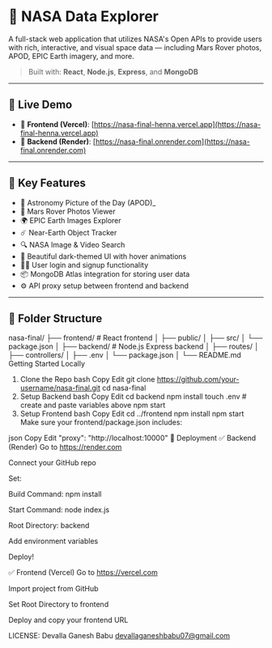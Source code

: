 # 🚀 NASA Data Explorer

A full-stack web application that utilizes NASA's Open APIs to provide users with rich, interactive, and visual space data — including Mars Rover photos, APOD, EPIC Earth imagery, and more.

> Built with: **React**, **Node.js**, **Express**, and **MongoDB**

---

## 🌌 Live Demo

- 🔹 **Frontend (Vercel)**: [https://nasa-final-henna.vercel.app](https://nasa-final-henna.vercel.app)
- 🔹 **Backend (Render)**: [https://nasa-final.onrender.com](https://nasa-final.onrender.com)

---

## 🧠 Key Features

- 🌠 Astronomy Picture of the Day (APOD)_
- 🚗 Mars Rover Photos Viewer
- 🌍 EPIC Earth Images Explorer
- ☄️ Near-Earth Object Tracker
- 🔍 NASA Image & Video Search
- 🖤 Beautiful dark-themed UI with hover animations
- 🧑‍🚀 User login and signup functionality
- 📦 MongoDB Atlas integration for storing user data
- ⚙️ API proxy setup between frontend and backend

---

## 📁 Folder Structure

nasa-final/
├── frontend/ # React frontend
│ ├── public/
│ ├── src/
│ └── package.json
│
├── backend/ # Node.js Express backend
│ ├── routes/
│ ├── controllers/
│ ├── .env
│ └── package.json
│
└── README.md
Getting Started Locally
1. Clone the Repo
bash
Copy
Edit
git clone https://github.com/your-username/nasa-final.git
cd nasa-final
2. Setup Backend
bash
Copy
Edit
cd backend
npm install
touch .env  # create and paste variables above
npm start
3. Setup Frontend
bash
Copy
Edit
cd ../frontend
npm install
npm start
Make sure your frontend/package.json includes:

json
Copy
Edit
"proxy": "http://localhost:10000"
🚀 Deployment
✅ Backend (Render)
Go to https://render.com

Connect your GitHub repo

Set:

Build Command: npm install

Start Command: node index.js

Root Directory: backend

Add environment variables

Deploy!

✅ Frontend (Vercel)
Go to https://vercel.com

Import project from GitHub

Set Root Directory to frontend

Deploy and copy your frontend URL

LICENSE:
Devalla Ganesh Babu
devallaganeshbabu07@gmail.com